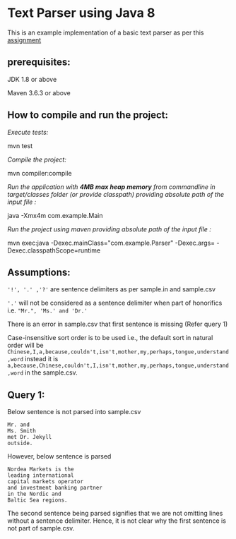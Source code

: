 # Text Parser using Java 8

This is an example implementation of a basic text parser as per this [assignment](assignment.md)

## prerequisites:

JDK 1.8 or above

Maven 3.6.3 or above

## How to compile and run the project:

_Execute tests:_

mvn test

_Compile the project:_

mvn compiler:compile

_Run the application with **4MB max heap memory** from commandline in target/classes folder (or provide classpath)
providing absolute path of the input file :_

java -Xmx4m com.example.Main <filepath>

_Run the project using maven providing absolute path of the input file :_

mvn exec:java -Dexec.mainClass="com.example.Parser" -Dexec.args=<filepath> -Dexec.classpathScope=runtime

## Assumptions:

`'!', '.' ,'?'` are sentence delimiters as per sample.in and sample.csv

`'.'` will not be considered as a sentence delimiter when part of honorifics i.e. `"Mr.", 'Ms.' and 'Dr.'`

There is an error in sample.csv that first sentence is missing (Refer query 1)

Case-insensitive sort order is to be used i.e., the default sort in natural order will be
`Chinese,I,a,because,couldn't,isn't,mother,my,perhaps,tongue,understand,word` instead it is
`a,because,Chinese,couldn't,I,isn't,mother,my,perhaps,tongue,understand,word` in the sample.csv.

## Query 1:

Below sentence is not parsed into sample.csv

```
Mr. and
Ms. Smith
met Dr. Jekyll
outside.
```

However, below sentence is parsed

```
Nordea Markets is the 
leading international 
capital markets operator 
and investment banking partner 
in the Nordic and 
Baltic Sea regions.
```

The second sentence being parsed signifies that we are not omitting lines without a sentence delimiter. Hence, it is not
clear why the first sentence is not part of sample.csv.
